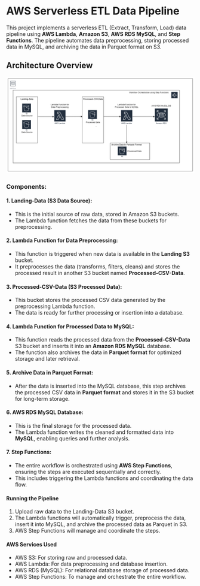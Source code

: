 # AWS Serverless ETL Data Pipeline

This project implements a serverless ETL (Extract, Transform, Load) data pipeline using **AWS Lambda**, **Amazon S3**, **AWS RDS MySQL**, and **Step Functions**. The pipeline automates data preprocessing, storing processed data in MySQL, and archiving the data in Parquet format on S3.

## Architecture Overview

![Pipeline Diagram](https://github.com/aadhil96/AWS_Serverless_ETL_Data_Pipeline/blob/f2916463dd5babc482ea29cd63c56fae7ec3d29b/aws_data.drawio.png)

### Components:

#### 1. Landing-Data (S3 Data Source):
- This is the initial source of raw data, stored in Amazon S3 buckets.
- The Lambda function fetches the data from these buckets for preprocessing.

#### 2. Lambda Function for Data Preprocessing:
- This function is triggered when new data is available in the **Landing S3** bucket.
- It preprocesses the data (transforms, filters, cleans) and stores the processed result in another S3 bucket named **Processed-CSV-Data**.

#### 3. Processed-CSV-Data (S3 Processed Data):
- This bucket stores the processed CSV data generated by the preprocessing Lambda function.
- The data is ready for further processing or insertion into a database.

#### 4. Lambda Function for Processed Data to MySQL:
- This function reads the processed data from the **Processed-CSV-Data** S3 bucket and inserts it into an **Amazon RDS MySQL** database.
- The function also archives the data in **Parquet format** for optimized storage and later retrieval.

#### 5. Archive Data in Parquet Format:
- After the data is inserted into the MySQL database, this step archives the processed CSV data in **Parquet format** and stores it in the S3 bucket for long-term storage.

#### 6. AWS RDS MySQL Database:
- This is the final storage for the processed data.
- The Lambda function writes the cleaned and formatted data into **MySQL**, enabling queries and further analysis.

#### 7. Step Functions:
- The entire workflow is orchestrated using **AWS Step Functions**, ensuring the steps are executed sequentially and correctly.
- This includes triggering the Lambda functions and coordinating the data flow.




#### Running the Pipeline
1. Upload raw data to the Landing-Data S3 bucket.
2. The Lambda functions will automatically trigger, preprocess the data, insert it into MySQL, and archive the processed data as Parquet in S3.
3. AWS Step Functions will manage and coordinate the steps.

#### AWS Services Used
- AWS S3: For storing raw and processed data.
- AWS Lambda: For data preprocessing and database insertion.
- AWS RDS (MySQL): For relational database storage of processed data.
- AWS Step Functions: To manage and orchestrate the entire workflow.
